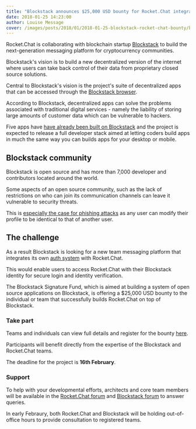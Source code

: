 ```yaml
---
title: "Blockstack announces $25,000 USD bounty for Rocket.Chat integration"
date: 2018-01-25 14:23:00
author: Louise Message
cover: /images/posts/2018/01/2018-01-25-blockstack-rocket-chat-bounty/blockstack-cover-image.png
---
```


Rocket.Chat is collaborating with blockchain startup <a href="https://blockstack.org" target="_blank">Blockstack</a> to build the next-generation messaging platform for cryptocurrency communities. 

Blockstack's vision is to build a new decentralized version of the internet where users can take back control of their data from proprietary closed source solutions. 

Central to Blockstack's vision is the project's suite of decentralized apps that can be accessed through the <a href="https://blockstack.org/install" target="_blank">Blockstack browser</a>.

According to Blockstack, decentralized apps can solve the problems associated with traditional digital services - namely the liability of storing large amounts of customer data which can be vulnerable to hackers. 

Five apps have <a href="https://www.coindesk.com/building-blockstack-five-firms-show-us-just-platform-capable/" target="_blank">have already been built on Blockstack</a> and the project is expected to release a full developer stack aimed at letting coders build apps in much the same way you can builds apps for your desktop or mobile.  

## Blockstack community

Blockstack is open source and has more than 7,000 developer and contributors located around the world. 

Some aspects of an open source community, such as the lack of restrictions on who can join its communication channels can leave it vulnerable to security threats. 

 This is <a href="https://btcmanager.com/crypto-scammers-infiltrate-slack-communities-aragon-responds/" target="_blank">especially the case for phishing attacks</a> as any user can modify their profile to be identical to that of another user. 

## The challenge

As a result Blockstack is looking for a new team messaging platform that integrates its own <a href="http://blockstack.github.io/blockstack.js" target="_blank">auth system</a> with Rocket.Chat. 

This would enable users to access Rocket.Chat with their Blockstack identity for secure login and identity verification. 

The Blockstack Signature Fund, which is aimed at building a system of open source applications on Blockstack, is offering a $25,000 USD bounty to the individual or team that successfully builds Rocket.Chat on top of Blockstack. 

### Take part

Teams and individuals can view full details and register for the bounty <a href="(https://www.eventbrite.com/e/signature-bounties-community-messaging-app-registration-41319189809?aff=rocket)" target="_blank">here</a>. 

Participants will benefit directly from the expertise of the Blockstack and Rocket.Chat teams. 

The deadline for the project is **16th February**. 

### Support

To help with your developmental efforts, architects and core team members will be available in the <a href="(https://forums.rocket.chat/t/blockstack-announces-usd-25-000-bounty-for-authentication-integration-in-rocket-chat/115)" target="_blank">Rocket.Chat forum</a> and <a href="(https://forum.blockstack.org)" target="_blank">Blockstack forum</a> to answer queries. 

In early Febraury, both Rocket.Chat and Blockstack will be holding out-of-office hours to provide consultation to registered teams. 
